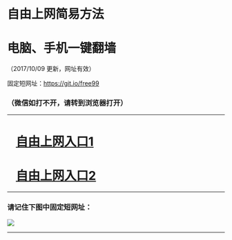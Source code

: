 ﻿# 自由上网简易方法

# 电脑、手机一键翻墙

（2017/10/09 更新，网址有效）

固定短网址：https://git.io/free99

### （微信如打不开，请转到浏览器打开）


***





# &nbsp;&nbsp; <a href="http://ft56731919.fwq-tz-1001.info/fwqtz01.html?t=10090019606 " target="_blank">自由上网入口1</a>
# &nbsp;&nbsp; <a href="http://ft1311929404.fwq-tz-1002.info/fwqtz02.html?t=100900126975 " target="_blank">自由上网入口2</a>
***

### 请记住下图中固定短网址：

<img src="https://s3-us-west-2.amazonaws.com/fwq-1001/yjfq-20170905okok.png" /> 


***


